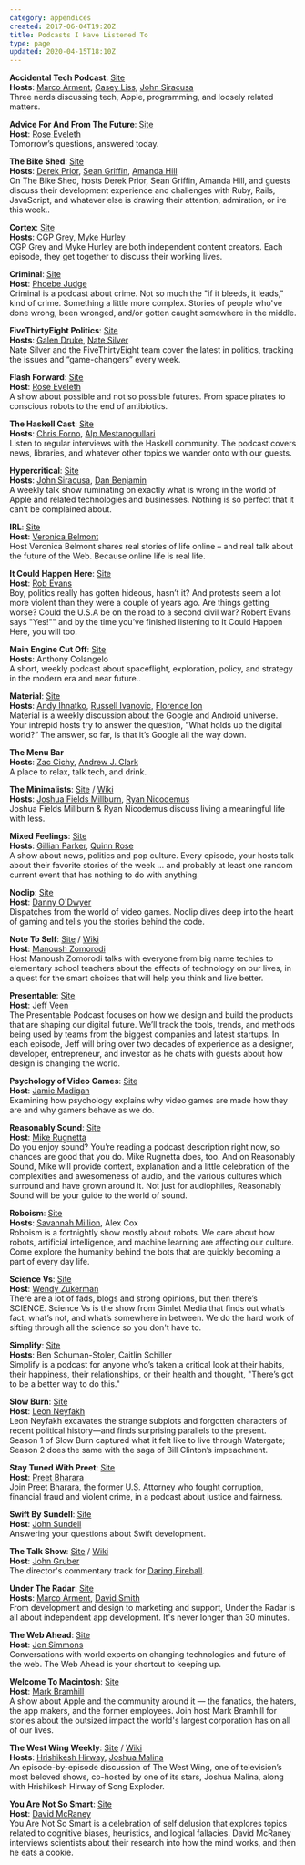 ```yaml
---
category: appendices
created: 2017-06-04T19:20Z
title: Podcasts I Have Listened To
type: page
updated: 2020-04-15T18:10Z
---
```


**Accidental Tech Podcast**: [Site](http://atp.fm)<br>
**Hosts**: [Marco Arment](https://marco.org), [Casey Liss](https://www.caseyliss.com), [John Siracusa](http://hypercritical.co)<br>
Three nerds discussing tech, Apple, programming, and loosely related matters.

**Advice For And From The Future**: [Site](https://www.futureadvice.club)<br>
**Host**: [Rose Eveleth](http://roseveleth.com)<br>
Tomorrow’s questions, answered today.

**The Bike Shed**: [Site](http://bikeshed.fm)<br>
**Hosts**: [Derek Prior](http://www.prioritized.net), [Sean Griffin](https://twitter.com/sgrif), [Amanda Hill](http://www.mandybess.com)<br>
On The Bike Shed, hosts Derek Prior, Sean Griffin, Amanda Hill, and guests discuss their development experience and challenges with Ruby, Rails, JavaScript, and whatever else is drawing their attention, admiration, or ire this week..

**Cortex**: [Site](https://www.relay.fm/cortex)<br>
**Hosts**: [CGP Grey](http://www.cgpgrey.com/), [Myke Hurley](http://mykewasright.com)<br>
CGP Grey and Myke Hurley are both independent content creators. Each episode, they get together to discuss their working lives.

**Criminal**: [Site](http://thisiscriminal.com)<br>
**Host**: [Phoebe Judge](https://twitter.com/PhoebeVJudge)<br>
Criminal is a podcast about crime. Not so much the "if it bleeds, it leads," kind of crime. Something a little more complex. Stories of people who've done wrong, been wronged, and/or gotten caught somewhere in the middle.

**FiveThirtyEight Politics**: [Site](https://fivethirtyeight.com/tag/politics-podcast/)<br>
**Hosts**: [Galen Druke](http://www.galendruke.com/), [Nate Silver](https://en.wikipedia.org/wiki/Nate_Silver)<br>
Nate Silver and the FiveThirtyEight team cover the latest in politics, tracking the issues and “game-changers” every week.

**Flash Forward**: [Site](http://www.flashforwardpod.com)<br>
**Host**: [Rose Eveleth](http://roseveleth.com)<br>
A show about possible and not so possible futures. From space pirates to conscious robots to the end of antibiotics.

**The Haskell Cast**: [Site](http://www.haskellcast.com)<br>
**Hosts**: [Chris Forno](http://jekor.com), [Alp Mestanogullari](http://alpmestan.com)<br>
Listen to regular interviews with the Haskell community. The podcast covers news, libraries, and whatever other topics we wander onto with our guests.

**Hypercritical**: [Site](http://5by5.tv/hypercritical)<br>
**Hosts**: [John Siracusa](http://hypercritical.co), [Dan Benjamin](http://danbenjamin.com)<br>
A weekly talk show ruminating on exactly what is wrong in the world of Apple and related technologies and businesses. Nothing is so perfect that it can’t be complained about. 

**IRL**: [Site](https://irlpodcast.org)<br>
**Host**: [Veronica Belmont](http://www.veronicabelmont.com)<br>
Host Veronica Belmont shares real stories of life online – and real talk about the future of the Web. Because online life is real life.

**It Could Happen Here**: [Site](https://itcouldhappenherepod.com)<br>
**Host**: [Rob Evans](https://en.wikipedia.org/wiki/Rob_Evans_(reporter))<br>
Boy, politics really has gotten hideous, hasn’t it? And protests seem a lot more violent than they were a couple of years ago. Are things getting worse? Could the U.S.A be on the road to a second civil war? Robert Evans says "Yes!"" and by the time you’ve finished listening to It Could Happen Here, you will too.

**Main Engine Cut Off**: [Site](https://mainenginecutoff.com/podcast)<br>
**Hosts**: Anthony Colangelo<br>
A short, weekly podcast about spaceflight, exploration, policy, and strategy in the modern era and near future..

**Material**: [Site](https://www.relay.fm/material)<br>
**Hosts**: [Andy Ihnatko](http://ihnatko.com), [Russell Ivanovic](https://rustyshelf.org), [Florence Ion](http://www.florenceion.com)<br>
Material is a weekly discussion about the Google and Android universe. Your intrepid hosts try to answer the question, “What holds up the digital world?” The answer, so far, is that it’s Google all the way down.

**The Menu Bar**<br>
**Hosts**: [Zac Cichy](https://twitter.com/zcichy), [Andrew J. Clark](http://www.andrewjclark.com.au)<br>
A place to relax, talk tech, and drink.

**The Minimalists**: [Site](http://www.theminimalists.com/podcast/) / [Wiki](https://en.wikipedia.org/wiki/The_Minimalists)<br>
**Hosts**: [Joshua Fields Millburn](http://joshuafieldsmillburn.com), [Ryan Nicodemus](http://www.theminimalists.com/nicodemus/)<br>
Joshua Fields Millburn & Ryan Nicodemus discuss living a meaningful life with less.

**Mixed Feelings**: [Site](https://www.relay.fm/mixedfeelings)<br>
**Hosts**: [Gillian Parker](https://gillianslongisland.wordpress.com), [Quinn Rose](http://aspiringrobot.com)<br>
A show about news, politics and pop culture. Every episode, your hosts talk about their favorite stories of the week … and probably at least one random current event that has nothing to do with anything.

**Noclip**: [Site](http://noclippodcast.libsyn.com)<br>
**Host**: [Danny O'Dwyer](https://mobile.twitter.com/dannyodwyer)<br>
Dispatches from the world of video games. Noclip dives deep into the heart of gaming and tells you the stories behind the code.

**Note To Self**: [Site](http://www.wnyc.org/shows/notetoself/) / [Wiki](https://en.wikipedia.org/wiki/Note_To_Self)<br>
**Host**: [Manoush Zomorodi](http://www.manoushz.com)<br>
Host Manoush Zomorodi talks with everyone from big name techies to elementary school teachers about the effects of technology on our lives, in a quest for the smart choices that will help you think and live better.

**Presentable**: [Site](https://www.relay.fm/presentable)<br>
**Host**: [Jeff Veen](https://about.me/veen)<br>
The Presentable Podcast focuses on how we design and build the products that are shaping our digital future. We’ll track the tools, trends, and methods being used by teams from the biggest companies and latest startups. In each episode, Jeff will bring over two decades of experience as a designer, developer, entrepreneur, and investor as he chats with guests about how design is changing the world.

**Psychology of Video Games**: [Site](http://www.blogtalkradio.com/pog)<br>
**Host**: [Jamie Madigan](http://www.psychologyofgames.com)<br>
Examining how psychology explains why video games are made how they are and why gamers behave as we do.

**Reasonably Sound**: [Site](http://reasonablysound.com)<br>
**Host**: [Mike Rugnetta](http://rugnetta.com/)<br>
Do you enjoy sound? You’re reading a podcast description right now, so chances are good that you do. Mike Rugnetta does, too. And on Reasonably Sound, Mike will provide context, explanation and a little celebration of the complexities and awesomeness of audio, and the various cultures which surround and have grown around it. Not just for audiophiles, Reasonably Sound will be your guide to the world of sound.

**Roboism**: [Site](https://www.relay.fm/roboism)<br>
**Hosts**: [Savannah Million](http://savannahmillion.com), Alex Cox<br>
Roboism is a fortnightly show mostly about robots. We care about how robots, artificial intelligence, and machine learning are affecting our culture. Come explore the humanity behind the bots that are quickly becoming a part of every day life.

**Science Vs**: [Site](https://gimletmedia.com/science-vs/)<br>
**Host**: [Wendy Zukerman](https://twitter.com/wendyzuk?lang=en)<br>
There are a lot of fads, blogs and strong opinions, but then there’s SCIENCE. Science Vs is the show from Gimlet Media that finds out what’s fact, what’s not, and what’s somewhere in between. We do the hard work of sifting through all the science so you don't have to.

**Simplify**: [Site](https://www.blinkist.com/simplify)<br>
**Hosts**: Ben Schuman-Stoler, Caitlin Schiller<br>
Simplify is a podcast for anyone who’s taken a critical look at their habits, their happiness, their relationships, or their health and thought, "There’s got to be a better way to do this."

**Slow Burn**: [Site](https://slate.com/slow-burn)<br>
**Host**: [Leon Neyfakh](https://en.wikipedia.org/wiki/Leon_Neyfakh)<br>
Leon Neyfakh excavates the strange subplots and forgotten characters of recent political history—and finds surprising parallels to the present. Season 1 of Slow Burn captured what it felt like to live through Watergate; Season 2 does the same with the saga of Bill Clinton’s impeachment.

**Stay Tuned With Preet**: [Site](http://www.wnyc.org/shows/preetbharara)<br>
**Host**: [Preet Bharara](https://en.wikipedia.org/wiki/Preet_Bharara)<br>
Join Preet Bharara, the former U.S. Attorney who fought corruption, financial fraud and violent crime, in a podcast about justice and fairness.

**Swift By Sundell**: [Site](https://www.swiftbysundell.com/podcast)<br>
**Host**: [John Sundell](https://www.swiftbysundell.com)<br>
Answering your questions about Swift development.

**The Talk Show**: [Site](http://daringfireball.net/thetalkshow/) / [Wiki](https://en.wikipedia.org/wiki/The_Talk_Show_(podcast))<br>
**Host**: [John Gruber](http://daringfireball.net)<br>
The director's commentary track for [Daring Fireball](http://daringfireball.net).

**Under The Radar**: [Site](https://www.relay.fm/radar)<br>
**Hosts**: [Marco Arment](https://marco.org), [David Smith](https://david-smith.org)<br>
From development and design to marketing and support, Under the Radar is all about independent app development. It's never longer than 30 minutes.

**The Web Ahead**: [Site](http://5by5.tv/webahead)<br>
**Host**: [Jen Simmons](http://jensimmons.com)<br>
Conversations with world experts on changing technologies and future of the web. The Web Ahead is your shortcut to keeping up.

**Welcome To Macintosh**: [Site](http://www.macintosh.fm)<br>
**Host**: [Mark Bramhill](http://markbramhill.com)<br>
A show about Apple and the community around it — the fanatics, the haters, the app makers, and the former employees. Join host Mark Bramhill for stories about the outsized impact the world's largest corporation has on all of our lives.

**The West Wing Weekly**: [Site](http://thewestwingweekly.com) / [Wiki](https://en.wikipedia.org/wiki/The_West_Wing_Weekly)<br>
**Hosts**: [Hrishikesh Hirway](https://en.wikipedia.org/wiki/Hrishikesh_Hirway), [Joshua Malina](https://en.wikipedia.org/wiki/Joshua_Malina)<br>
An episode-by-episode discussion of The West Wing, one of television’s most beloved shows, co-hosted by one of its stars, Joshua Malina, along with Hrishikesh Hirway of Song Exploder.

**You Are Not So Smart**: [Site](https://youarenotsosmart.com/podcast/)<br>
**Host**: [David McRaney](http://davidmcraney.com)<br>
You Are Not So Smart is a celebration of self delusion that explores topics related to cognitive biases, heuristics, and logical fallacies. David McRaney interviews scientists about their research into how the mind works, and then he eats a cookie.
